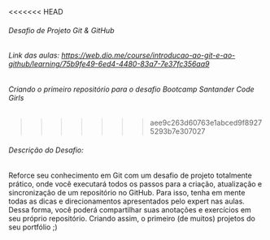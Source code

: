 <<<<<<< HEAD
###### Desafio de Projeto Git & GitHub

###### Link das aulas: https://web.dio.me/course/introducao-ao-git-e-ao-github/learning/75b9fe49-6ed4-4480-83a7-7e37fc356aa9

###### Criando o primeiro repositório para o desafio Bootcamp Santander Code Girls
>>>>>>> aee9c263d60763e1abced9f89275293b7e307027

###### Descrição do Desafio: 
Reforce seu conhecimento em Git com um desafio de projeto totalmente prático, onde você executará todos os passos para a criação, atualização e sincronização de um repositório no GitHub. Para isso, tenha em mente todas as dicas e direcionamentos apresentados pelo expert nas aulas. Dessa forma, você poderá compartilhar suas anotações e exercícios em seu próprio repositório. Criando assim, o primeiro (de muitos) projetos do seu portfólio ;)

